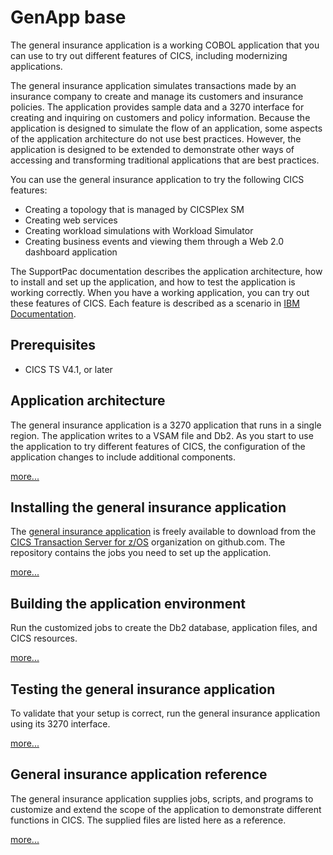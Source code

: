 # GenApp base

The general insurance application is a working COBOL application that you can use to try out different features of
CICS, including modernizing applications.

The general insurance application simulates transactions made by an insurance company to create and manage its
customers and insurance policies. The application provides sample data and a 3270 interface for creating and inquiring
on customers and policy information. Because the application is designed to simulate the flow of an application, some
aspects of the application architecture do not use best practices. However, the application is designed to be extended
to demonstrate other ways of accessing and transforming traditional applications that are best practices.

You can use the general insurance application to try the following CICS features:

* Creating a topology that is managed by CICSPlex SM
* Creating web services
* Creating workload simulations with Workload Simulator
* Creating business events and viewing them through a Web 2.0 dashboard application

The SupportPac documentation describes the application architecture, how to install and set up the application, and
how to test the application is working correctly. When you have a working application, you can try out these features
of CICS. Each feature is described as a scenario in
[IBM Documentation](https://www.ibm.com/docs/en/cics-ts/5.4?topic=scenarios).

## Prerequisites

* CICS TS V4.1, or later

## Application architecture

The general insurance application is a 3270 application that runs in a single region. The application writes to a VSAM
file and Db2. As you start to use the application to try different features of CICS, the configuration of the
application changes to include additional components.

[more...](Architecture.md)

## Installing the general insurance application

The [general insurance application](https://github.com/cicsdev/cics-genapp) is freely available to download from the
[CICS Transaction Server for z/OS](https://github.com/cicsdev) organization on github.com. The repository contains
the jobs you need to set up the application.

[more...](Installation.md)

## Building the application environment

Run the customized jobs to create the Db2 database, application files, and CICS resources.

[more...](Building.md)

## Testing the general insurance application

To validate that your setup is correct, run the general insurance application using its 3270 interface.

[more...](Testing.md)

## General insurance application reference

The general insurance application supplies jobs, scripts, and programs to customize and extend the scope of the
application to demonstrate different functions in CICS. The supplied files are listed here as a reference.

[more...](Reference.md)
